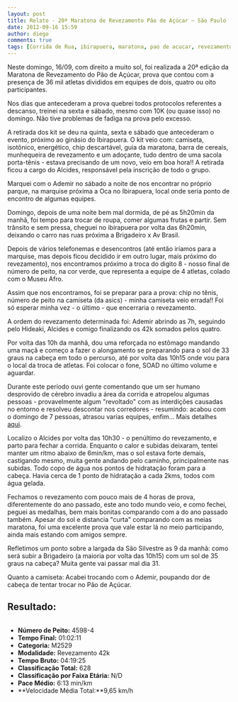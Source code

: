 ```yaml
---
layout: post
title: Relato - 20ª Maratona de Revezamento Pão de Açúcar – São Paulo
date: 2012-09-16 15:59
author: diego
comments: true
tags: [Corrida de Rua, ibirapuera, maratona, pao de acucar, revezamento]
---
```

Neste domingo, 16/09, com direito a muito sol, foi realizada a 20ª edição da Maratona de Revezamento do Pão de Açúcar, prova que contou com a presença de 36 mil atletas divididos em equipes de dois, quatro ou oito participantes.

Nos dias que antecederam a prova quebrei todos protocolos referentes a descanso, treinei na sexta e sábado, mesmo com 10K (ou quase isso) no domingo. Não tive problemas de fadiga na prova pelo excesso.

A retirada dos kit se deu na quinta, sexta e sábado que antecederam o evento, próximo ao ginásio do Ibirapuera. O kit veio com: camiseta, isotônico, energético, chip descartável, guia da maratona, barra de cereais, munhequeira de revezamento e um adoçante, tudo dentro de uma sacola porta-tênis - estava precisando de um novo, veio em boa hora!! A retirada ficou a cargo do Alcides, responsável pela inscrição de todo o grupo.

Marquei com o Ademir no sábado a noite de nos encontrar no próprio parque, na marquise próxima a Oca no Ibirapuera, local onde seria ponto de encontro de algumas equipes.

Domingo, depois de uma noite bem mal dormida, de pé as 5h20min da manhã, foi tempo para trocar de roupa, comer algumas frutas e partir. Sem trânsito e sem pressa, cheguei no ibirapuera por volta das 6h20min, deixando o carro nas ruas próxima a Brigadeiro x Av Brasil.

Depois de vários telefonemas e desencontros (até então iríamos para a marquise, mas depois ficou decidido ir em outro lugar, mais próximo do revezamento), nos encontramos próximo a troca do digito 8 - nosso final de número de peito, na cor verde, que representa a equipe de 4 atletas, colado com o Museu Afro.

Assim que nos encontramos, foi se preparar para a prova: chip no tênis, número de peito na camiseta (da asics) - minha camiseta veio errada!! Foi só esperar minha vez - o último - que encerraria o revezamento.

A ordem do revezamento determinada foi: Ademir abrindo as 7h, seguindo pelo Hideaki, Alcides e comigo finalizando os 42k somados pelos quatro.

Por volta das 10h da manhã, dou uma reforçada no estômago mandando uma maçã e começo a fazer o alongamento se preparando para o sol de 33 graus na cabeça em todo o percurso, até por volta das 10h15 onde vou para o local da troca de atletas. Foi colocar o fone, SOAD no último volume e aguardar.

Durante este período ouvi gente comentando que um ser humano desprovido de cérebro invadiu a área da corrida e atropelou algumas pessoas - provavelmente algum "revoltado" com as interdições causadas no entorno e resolveu descontar nos corredores - resumindo: acabou com o domingo de 7 pessoas, atrasou varias equipes, enfim... Mais detalhes <a href="http://globoesporte.globo.com/atletismo/corrida-de-rua/noticia/2012/09/motorista-que-atropelou-grupo-no-ibirapuera-e-preso-em-flagrante.html" target="_blank">aqui</a>.

Localizo o Alcides por volta das 10h30 - o penúltimo do revezamento, e parto para fechar a corrida. Enquanto o calor e subidas deixaram, tentei manter um ritmo abaixo de 6min/km, mas o sol estava forte demais, castigando mesmo, muita gente andando pelo caminho, principalmente nas subidas. Todo copo de água nos pontos de hidratação foram para a cabeça. Havia cerca de 1 ponto de hidratação a cada 2kms, todos com água gelada.

Fechamos o revezamento com pouco mais de 4 horas de prova, diferentemente do ano passado, este ano todo mundo veio, e como fechei, peguei as medalhas, bem mais bonitas comparando com a do ano passado também. Apesar do sol e distancia "curta" comparando com as meias maratona, foi uma excelente prova que vale estar lá no meio participando, ainda mais estando com amigos sempre.

Refletimos um ponto sobre a largada da São Silvestre as 9 da manhã: como será subir a Brigadeiro (a maioria por volta das 10h15) com um sol de 35 graus na cabeça? Muita gente vai passar mal dia 31.

Quanto a camiseta: Acabei trocando com o Ademir, poupando dor de cabeça de tentar trocar no Pão de Açúcar.

## Resultado:


<div class="moldura"><a class="lightbox cboxElement" href="http://www.diegoronan.com.br/diegoronan/wp-content/uploads/2012/09/pda_big.jpg"><img src="http://www.diegoronan.com.br/diegoronan/wp-content/uploads/2012/09/pda.jpg" alt="" /></a></div>

* **Número de Peito:** 4598-4
* **Tempo Final:** 01:02:11
* **Categoria:** M2529
* **Modalidade:** Revezamento 42k
* **Tempo Bruto:** 04:19:25
* **Classificação Total:** 628
* **Classificação por Faixa Etária:** N/D
* **Pace Médio:** 6:13 min/km
* **Velocidade Média Total:**9,65 km/h


